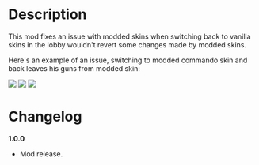 # Description
This mod fixes an issue with modded skins when switching back to vanilla skins in the lobby wouldn't revert some changes made by modded skins.

Here's an example of an issue, switching to modded commando skin and back leaves his guns from modded skin:

![](https://cdn.discordapp.com/attachments/706089456855154778/769883155250806784/unknown.png) ![](https://cdn.discordapp.com/attachments/706089456855154778/769883239757381693/unknown.png) ![](https://cdn.discordapp.com/attachments/706089456855154778/769883343101493248/unknown.png)

# Changelog

**1.0.0**

* Mod release.